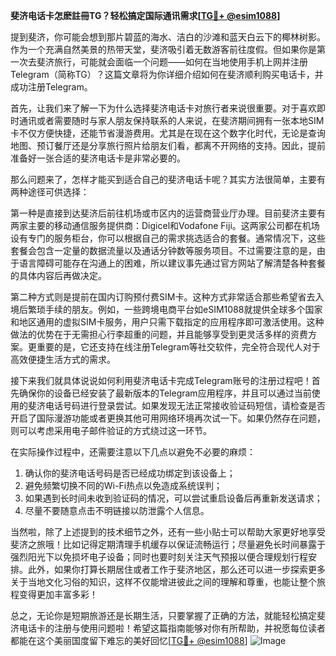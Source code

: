 **斐济电话卡怎麽註冊TG？轻松搞定国际通讯需求[[TG💪+ @esim1088](https://t.me/s/esim1088)]**

提到斐济，你可能会想到那片碧蓝的海水、洁白的沙滩和蓝天白云下的椰林树影。作为一个充满自然美景的热带天堂，斐济吸引着无数游客前往度假。但如果你是第一次去斐济旅行，可能就会面临一个问题——如何在当地使用手机上网并注册Telegram（简称TG）？这篇文章将为你详细介绍如何在斐济顺利购买电话卡，并成功注册Telegram。

首先，让我们来了解一下为什么选择斐济电话卡对旅行者来说很重要。对于喜欢即时通讯或者需要随时与家人朋友保持联系的人来说，在斐济期间拥有一张本地SIM卡不仅方便快捷，还能节省漫游费用。尤其是在现在这个数字化时代，无论是查询地图、预订餐厅还是分享旅行照片给朋友们看，都离不开网络的支持。因此，提前准备好一张合适的斐济电话卡是非常必要的。

那么问题来了，怎样才能买到适合自己的斐济电话卡呢？其实方法很简单，主要有两种途径可供选择：

第一种是直接到达斐济后前往机场或市区内的运营商营业厅办理。目前斐济主要有两家主要的移动通信服务提供商：Digicel和Vodafone Fiji。这两家公司都在机场设有专门的服务柜台，你可以根据自己的需求挑选适合的套餐。通常情况下，这些套餐会包含一定量的数据流量以及通话分钟数等服务项目。不过需要注意的是，由于语言障碍可能存在沟通上的困难，所以建议事先通过官方网站了解清楚各种套餐的具体内容后再做决定。

第二种方式则是提前在国内订购预付费SIM卡。这种方式非常适合那些希望省去入境后繁琐手续的朋友。例如，一些跨境电商平台如eSIM1088就提供全球多个国家和地区通用的虚拟SIM卡服务，用户只需下载指定的应用程序即可激活使用。这种做法的优势在于无需担心行李超重的问题，并且能够享受到更灵活多样的资费方案。更重要的是，它还支持在线注册Telegram等社交软件，完全符合现代人对于高效便捷生活方式的需求。

接下来我们就具体说说如何利用斐济电话卡完成Telegram账号的注册过程吧！首先确保你的设备已经安装了最新版本的Telegram应用程序，并且可以通过当前使用的斐济电话号码进行登录尝试。如果发现无法正常接收验证码短信，请检查是否开启了国际漫游功能或者更换其他可用网络环境再次试一下。如果仍然存在问题，则可以考虑采用电子邮件验证的方式绕过这一环节。

在实际操作过程中，还需要注意以下几点以避免不必要的麻烦：
1. 确认你的斐济电话号码是否已经成功绑定到该设备上；
2. 避免频繁切换不同的Wi-Fi热点以免造成系统误判；
3. 如果遇到长时间未收到验证码的情况，可以尝试重启设备后再重新发送请求；
4. 尽量不要随意点击不明链接以防泄露个人信息。

当然啦，除了上述提到的技术细节之外，还有一些小贴士可以帮助大家更好地享受斐济之旅哦！比如记得定期清理手机缓存以保证流畅运行；尽量避免长时间暴露于强烈阳光下以免损坏电子设备；同时也要时刻关注天气预报以便合理规划行程安排。此外，如果你打算长期居住或者工作于斐济地区，那么还可以进一步探索更多关于当地文化习俗的知识，这样不仅能增进彼此之间的理解和尊重，也能让整个旅程变得更加丰富多彩！

总之，无论你是短期旅游还是长期生活，只要掌握了正确的方法，就能轻松搞定斐济电话卡的注册与使用问题啦！希望这篇指南能够对你有所帮助，并祝愿每位读者都能在这个美丽国度留下难忘的美好回忆[[TG💪+ @esim1088](https://t.me/s/esim1088)] ![Image](https://i.postimg.cc/4NQfJmqS/Snipaste-2025-05-13-00-14-12.png)